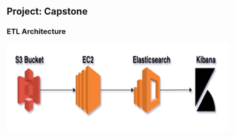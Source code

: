 ## <b>Project: Capstone</b>

### <b>ETL Architecture</b>

<img src="capstone_etl.png" width="800" height="200" ></b>
